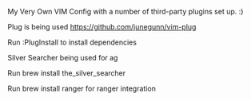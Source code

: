 My Very Own VIM Config with a number of third-party plugins set up. :)

Plug is being used
https://github.com/junegunn/vim-plug

Run :PlugInstall to install dependencies

Silver Searcher being used for ag

Run brew install the_silver_searcher

Run brew install ranger for ranger integration
